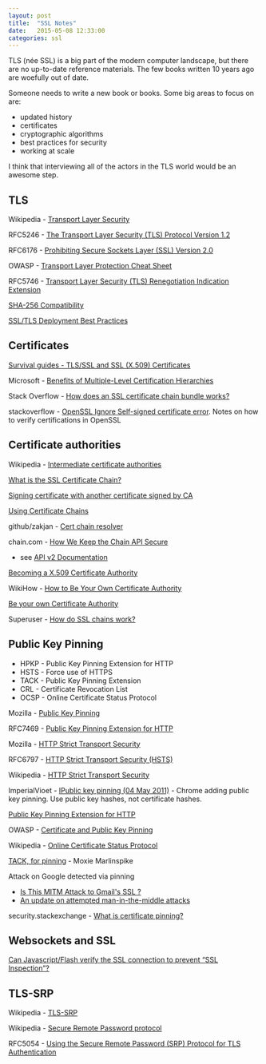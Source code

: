 ```yaml
---
layout: post
title:  "SSL Notes"
date:   2015-05-08 12:33:00
categories: ssl
---
```


TLS (n&eacute;e SSL) is a big part of the modern computer landscape, but there
are no up-to-date reference materials. The few books written 10 years
ago are woefully out of date.

Someone needs to write a new book or books. Some big areas to focus on
are:

* updated history
* certificates
* cryptographic algorithms
* best practices for security
* working at scale

I think that interviewing all of the actors in the TLS world would be
an awesome step.

## TLS

Wikipedia - [Transport Layer Security](http://en.wikipedia.org/wiki/Transport_Layer_Security)

RFC5246 - [The Transport Layer Security (TLS) Protocol Version 1.2](http://tools.ietf.org/html/rfc5246)

RFC6176 - [Prohibiting Secure Sockets Layer (SSL) Version 2.0](http://tools.ietf.org/html/rfc6176)

OWASP - [Transport Layer Protection Cheat Sheet](https://www.owasp.org/index.php/Transport_Layer_Protection_Cheat_Sheet)

RFC5746 - [Transport Layer Security (TLS) Renegotiation Indication Extension](http://www.ietf.org/rfc/rfc5746.txt)

[SHA-256 Compatibility](https://support.globalsign.com/customer/portal/articles/1499561-sha-256-compatibility)

[SSL/TLS Deployment Best Practices](https://www.ssllabs.com/downloads/SSL_TLS_Deployment_Best_Practices.pdf)

## Certificates

[Survival guides - TLS/SSL and SSL (X.509) Certificates](http://www.zytrax.com/tech/survival/ssl.html)

Microsoft - [Benefits of Multiple-Level Certification Hierarchies](https://technet.microsoft.com/en-us/library/cc962078.aspx)

Stack Overflow - [How does an SSL certificate chain bundle works?](http://stackoverflow.com/questions/20409534/how-does-an-ssl-certificate-chain-bundle-works)

stackoverflow - [OpenSSL Ignore Self-signed certificate error](http://stackoverflow.com/questions/2256950/openssl-ignore-self-signed-certificate-error). Notes on how to verify certifications in OpenSSL

## Certificate authorities

Wikipedia - [Intermediate certificate authorities](http://en.wikipedia.org/wiki/Intermediate_certificate_authorities)

[What is the SSL Certificate Chain?](https://support.dnsimple.com/articles/what-is-ssl-certificate-chain/)

[Signing certificate with another certificate signed by CA](http://stackoverflow.com/questions/21319841/signing-certificate-with-another-certificate-signed-by-ca)

[Using Certificate Chains](https://community.openvpn.net/openvpn/wiki/Using_Certificate_Chains)

github/zakjan - [Cert chain resolver](https://github.com/zakjan/cert-chain-resolver)

chain.com - [How We Keep the Chain API Secure](http://blog.chain.com/post/87136249186/how-we-keep-the-chain-api-secure)

* see [API v2 Documentation](https://chain.com/docs)

[Becoming a X.509 Certificate Authority](http://www.davidpashley.com/articles/becoming-a-x-509-certificate-authority/)

WikiHow - [How to Be Your Own Certificate Authority](http://www.wikihow.com/Be-Your-Own-Certificate-Authority)

[Be your own Certificate Authority](http://www.area536.com/projects/be-your-own-certificate-authority-with-openssl/)

Superuser - [How do SSL chains work?](http://superuser.com/questions/347588/how-do-ssl-chains-work)

## Public Key Pinning

* HPKP - Public Key Pinning Extension for HTTP
* HSTS - Force use of HTTPS
* TACK - Public Key Pinning Extension
* CRL - Certificate Revocation List
* OCSP - Online Certificate Status Protocol

Mozilla - [Public Key Pinning](https://developer.mozilla.org/en-US/docs/Web/Security/Public_Key_Pinning)

RFC7469 - [Public Key Pinning Extension for HTTP](https://tools.ietf.org/html/rfc7469)

Mozilla - [HTTP Strict Transport Security](https://developer.mozilla.org/en-US/docs/Web/Security/HTTP_strict_transport_security)

RFC6797 - [HTTP Strict Transport Security (HSTS)](https://tools.ietf.org/html/rfc6797)

Wikipedia - [HTTP Strict Transport Security](http://en.wikipedia.org/wiki/HTTP_Strict_Transport_Security)

ImperialVioet - [IPublic key pinning (04 May 2011)](https://www.imperialviolet.org/2011/05/04/pinning.html) - Chrome adding public key pinning. Use public key hashes, not certificate hashes.

[Public Key Pinning Extension for HTTP](https://tools.ietf.org/html/draft-ietf-websec-key-pinning-21)

OWASP - [Certificate and Public Key Pinning](https://www.owasp.org/index.php/Certificate_and_Public_Key_Pinning)

Wikipedia - [Online Certificate Status Protocol](http://en.wikipedia.org/wiki/Online_Certificate_Status_Protocol)

[TACK, for pinning](http://tack.io/) - Moxie Marlinspike

Attack on Google detected via pinning

* [Is This MITM Attack to Gmail's SSL ?](https://productforums.google.com/forum/#!topic/gmail/3J3r2JqFNTw/discussion)
* [An update on attempted man-in-the-middle attacks](http://googleonlinesecurity.blogspot.com/2011/08/update-on-attempted-man-in-middle.html)

security.stackexchange - [What is certificate pinning?](http://security.stackexchange.com/questions/29988/what-is-certificate-pinning)

## Websockets and SSL

[Can Javascript/Flash verify the SSL connection to prevent “SSL Inspection”?](http://security.stackexchange.com/questions/1034/can-javascript-flash-verify-the-ssl-connection-to-prevent-ssl-inspection)

## TLS-SRP

Wikipedia - [TLS-SRP](http://en.wikipedia.org/wiki/TLS-SRP)

Wikipedia - [Secure Remote Password protocol](http://en.wikipedia.org/wiki/Secure_Remote_Password_protocol)

RFC5054 - [Using the Secure Remote Password (SRP) Protocol for TLS Authentication](https://tools.ietf.org/html/rfc5054)

